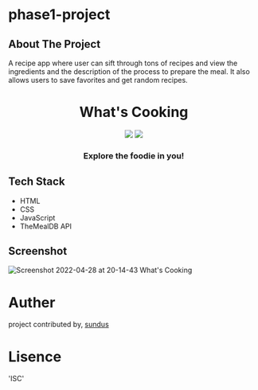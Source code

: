 # phase1-project
## About The Project

A recipe app where user can sift through tons of recipes and view the ingredients and the description of the process to prepare the meal. It also allows users to save favorites and get random recipes.


<h1 align="center">What's Cooking</h1>
<p align="center">
   <img src="https://forthebadge.com/images/badges/built-with-love.svg" />
   <img src="https://forthebadge.com/images/badges/made-with-javascript.svg" />
</p>
<h3 align="center">Explore the foodie in you!</h3>

## Tech Stack

- HTML
- CSS
- JavaScript
- TheMealDB API

## Screenshot

![Screenshot 2022-04-28 at 20-14-43 What's Cooking](https://user-images.githubusercontent.com/77227201/165779453-b5127b24-a533-4f61-ac20-96bf3b7a18e3.png)
# Auther
project contributed by,
[sundus](https://github.com/sundusyerron/phase1-project)

# Lisence
'ISC'